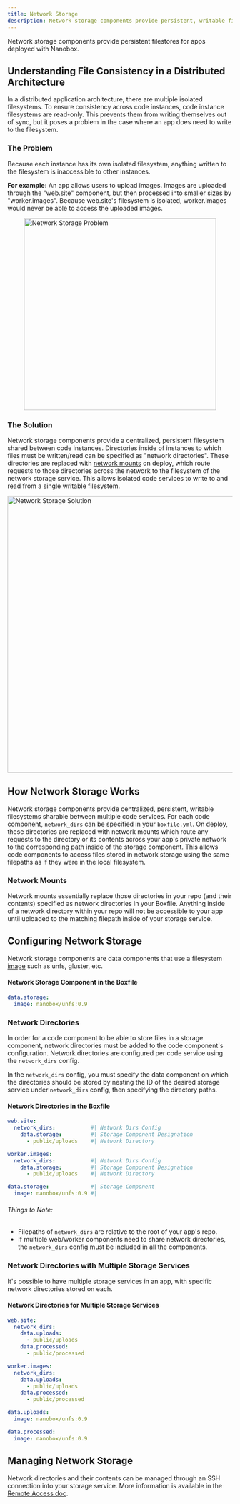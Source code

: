 ```yaml
---
title: Network Storage
description: Network storage components provide persistent, writable file-stores for apps deployed with Nanobox.
---
```


Network storage components provide persistent filestores for apps deployed with Nanobox.

## Understanding File Consistency in a Distributed Architecture

In a distributed application architecture, there are multiple isolated filesystems. To ensure consistency across code instances, code instance filesystems are read-only. This prevents them from writing themselves out of sync, but it poses a problem in the case where an app does need to write to the filesystem.

### The Problem
Because each instance has its own isolated filesystem, anything written to the filesystem is inaccessible to other instances.

**For example:** An app allows users to upload images. Images are uploaded through the "web.site" component, but then processed into smaller sizes by "worker.images". Because web.site's filesystem is isolated, worker.images would never be able to access the uploaded images.

<img class="no-shadow" alt="Network Storage Problem" src="/src-images/network-storage-problem.svg" width="430" style="display: block; margin: 0 auto;">

### The Solution
Network storage components provide a centralized, persistent filesystem shared between code instances. Directories inside of instances to which files must be written/read can be specified as "network directories". These directories are replaced with [network mounts](#network-mounts) on deploy, which route requests to those directories across the network to the filesystem of the network storage service. This allows isolated code services to write to and read from a single writable filesystem.

<img  class="no-shadow" alt="Network Storage Solution" src="/src-images/network-storage-solution.svg" width="620" style="display: block; margin: 0 auto;">

## How Network Storage Works
Network storage components provide centralized, persistent, writable filesystems sharable between multiple code services. For each code component, `network_dirs` can be specified in your `boxfile.yml`. On deploy, these directories are replaced with network mounts which route any requests to the directory or its contents across your app's private network to the corresponding path inside of the storage component. This allows code components to access files stored in network storage using the same filepaths as if they were in the local filesystem.

### Network Mounts
Network mounts essentially replace those directories in your repo (and their contents) specified as network directories in your Boxfile. Anything inside of a network directory within your repo will not be accessible to your app until uploaded to the matching filepath inside of your storage service.

## Configuring Network Storage
Network storage components are data components that use a filesystem [image](/images/) such as unfs, gluster, etc.

#### Network Storage Component in the Boxfile
```yaml
data.storage:
  image: nanobox/unfs:0.9
```

### Network Directories
In order for a code component to be able to store files in a storage component, network directories must be added to the code component's configuration. Network directories are configured per code service using the `network_dirs` config.

In the `network_dirs` config, you must specify the data component on which the directories should be stored by nesting the ID of the desired storage service under `network_dirs` config, then specifying the directory paths.

#### Network Directories in the Boxfile
```yaml
web.site:
  network_dirs:           #| Network Dirs Config
    data.storage:         #| Storage Component Designation
      - public/uploads    #| Network Directory

worker.images:
  network_dirs:           #| Network Dirs Config
    data.storage:         #| Storage Component Designation
      - public/uploads    #| Network Directory

data.storage:             #| Storage Component
  image: nanobox/unfs:0.9 #|
```

###### Things to Note:
- Filepaths of `network_dirs` are relative to the root of your app's repo.
- If multiple web/worker components need to share network directories, the `network_dirs` config must be included in all the components.

### Network Directories with Multiple Storage Services
It's possible to have multiple storage services in an app, with specific network directories stored on each.

#### Network Directories for Multiple Storage Services
```yaml
web.site:
  network_dirs:
    data.uploads:
      - public/uploads
    data.processed:
      - public/processed

worker.images:
  network_dirs:
    data.uploads:
      - public/uploads
    data.processed:
      - public/processed

data.uploads:
  image: nanobox/unfs:0.9

data.processed:
  image: nanobox/unfs:0.9
```

## Managing Network Storage
Network directories and their contents can be managed through an SSH connection into your storage service. More information is available in the [Remote Access doc](/live-app-management/remote-access).
